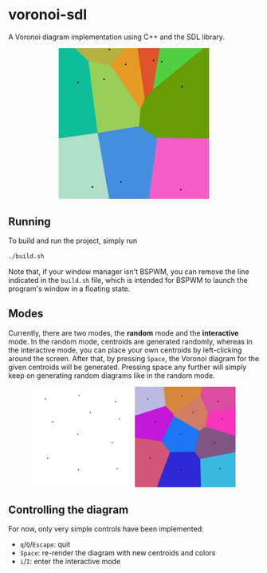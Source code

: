 # voronoi-sdl

A Voronoi diagram implementation using C++ and the SDL library.

<p align="center">
    <img src="./screenshots/random_centroids.png" alt="Random mode Voronoi diagram" width="60%"/>
</p>

## Running

To build and run the project, simply run

```bash
./build.sh
```

Note that, if your window manager isn't BSPWM, you can remove the line indicated in the `build.sh` file, which is intended for BSPWM to launch the program's window in a floating state.

## Modes

Currently, there are two modes, the **random** mode and the **interactive** mode. In the random mode, centroids are generated randomly, whereas in the interactive mode, you can place your own centroids by left-clicking around the screen. After that, by pressing `Space`, the Voronoi diagram for the given centroids will be generated. Pressing space any further will simply keep on generating random diagrams like in the random mode.

<p align="center">
    <img src="./screenshots/interactive_centroids.png" alt="Centroids placed manually in interactive mode" width="40%"/>
    <img src="./screenshots/interactive_centroids_colored.png" alt="Corresponding Voronoi diagram" width="40%"/>
</p>

## Controlling the diagram

For now, only very simple controls have been implemented:

- `q`/`Q`/`Escape`: quit
- `Space`: re-render the diagram with new centroids and colors
- `i`/`I`: enter the interactive mode
